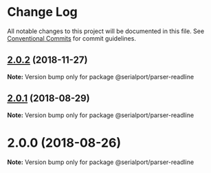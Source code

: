 # Change Log

All notable changes to this project will be documented in this file.
See [Conventional Commits](https://conventionalcommits.org) for commit guidelines.

## [2.0.2](https://github.com/node-serialport/node-serialport/compare/@serialport/parser-readline@2.0.1...@serialport/parser-readline@2.0.2) (2018-11-27)

**Note:** Version bump only for package @serialport/parser-readline





<a name="2.0.1"></a>
## [2.0.1](https://github.com/node-serialport/node-serialport/compare/@serialport/parser-readline@2.0.0...@serialport/parser-readline@2.0.1) (2018-08-29)

**Note:** Version bump only for package @serialport/parser-readline





<a name="2.0.0"></a>
# 2.0.0 (2018-08-26)

**Note:** Version bump only for package @serialport/parser-readline
